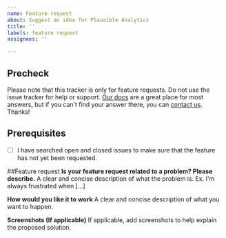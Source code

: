 ```yaml
---
name: Feature request
about: Suggest an idea for Plausible Analytics
title: ''
labels: feature request
assignees: ''

---
```


## Precheck

Please note that this tracker is only for feature requests. Do not use the issue tracker for help or support. [Our docs](https://docs.plausible.io/) are a great place for most answers, but if you can’t find your answer there, you can [contact us](https://plausible.io/contact). Thanks!

## Prerequisites
- [ ] I have searched open and closed issues to make sure that the feature has not yet been requested.

##Feature request
**Is your feature request related to a problem? Please describe.**
A clear and concise description of what the problem is. Ex. I'm always frustrated when [...]

**How would you like it to work**
A clear and concise description of what you want to happen.

**Screenshots (If applicable)**
If applicable, add screenshots to help explain the proposed solution.
